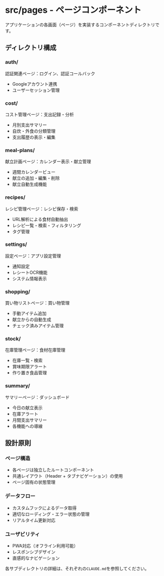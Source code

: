 # src/pages - ページコンポーネント

アプリケーションの各画面（ページ）を実装するコンポーネントディレクトリです。

## ディレクトリ構成

### auth/
認証関連ページ：ログイン、認証コールバック
- Googleアカウント連携
- ユーザーセッション管理

### cost/
コスト管理ページ：支出記録・分析
- 月別支出サマリー
- 自炊・外食の分類管理
- 支出履歴の表示・編集

### meal-plans/
献立計画ページ：カレンダー表示・献立管理
- 週間カレンダービュー
- 献立の追加・編集・削除
- 献立自動生成機能

### recipes/
レシピ管理ページ：レシピ保存・検索
- URL解析による食材自動抽出
- レシピ一覧・検索・フィルタリング
- タグ管理

### settings/
設定ページ：アプリ設定管理
- 通知設定
- レシートOCR機能
- システム情報表示

### shopping/
買い物リストページ：買い物管理
- 手動アイテム追加
- 献立からの自動生成
- チェック済みアイテム管理

### stock/
在庫管理ページ：食材在庫管理
- 在庫一覧・検索
- 賞味期限アラート
- 作り置き食品管理

### summary/
サマリーページ：ダッシュボード
- 今日の献立表示
- 在庫アラート
- 月間支出サマリー
- 各機能への導線

## 設計原則

### ページ構造
- 各ページは独立したルートコンポーネント
- 共通レイアウト（Header + タブナビゲーション）の使用
- ページ固有の状態管理

### データフロー
- カスタムフックによるデータ取得
- 適切なローディング・エラー状態の管理
- リアルタイム更新対応

### ユーザビリティ
- PWA対応（オフライン利用可能）
- レスポンシブデザイン
- 直感的なナビゲーション

各サブディレクトリの詳細は、それぞれの`CLAUDE.md`を参照してください。